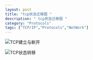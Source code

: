 ```yaml
---
layout: post
title: "tcp状态迁移图 "
description: " tcp状态迁移图 "
category: "Protocols"
tags: ["TCP/IP","Protocols","NetWork"]
---
```


![TCP建立与断开](http://7xla7c.com1.z0.glb.clouddn.com/tcp1.jpg)


![TCP状态转移](http://7xla7c.com1.z0.glb.clouddn.com/tcp-state.jpg)

